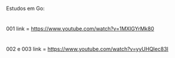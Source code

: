 Estudos em Go:
# 
001 link = https://www.youtube.com/watch?v=1MXIGYrMk80
#
002 e 003 link = https://www.youtube.com/watch?v=yyUHQIec83I

